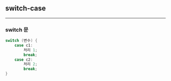 ## switch-case
<hr/>

### switch 문
```c
switch (변수) {
    case c1:
        처리 1;
        break;
    case c2:
        처리 2;
        break;
}
```

